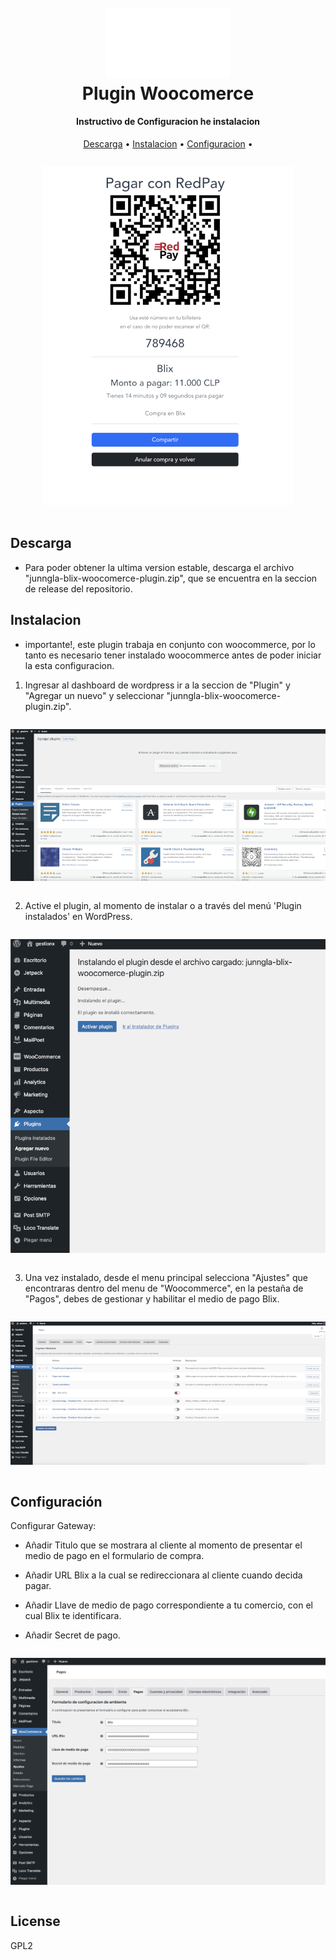 
<h1 align="center">
  <br>
  <img src="blix_logo.png" alt="Markdownify" width="200">
  <br>
  Plugin Woocomerce
  <br>
</h1>

<h4 align="center">Instructivo de Configuracion he instalacion</h4>

<p align="center">
  <a href="#Descarga">Descarga</a> •
  <a href="#Descarga">Instalacion</a> •
  <a href="#Configuración">Configuracion</a> •
</p>

<div style="display: flex;align-content: center;justify-content: center">

![screenshot](./screenshot/qr-blix.png)
</div>

## Descarga

* Para poder obtener la ultima version estable, descarga el archivo "junngla-blix-woocomerce-plugin.zip", que se encuentra en la seccion de release del repositorio.

## Instalacion

* importante!, este plugin trabaja en conjunto con woocommerce, por lo tanto es necesario tener instalado woocommerce antes de poder iniciar la esta configuracion.

1. Ingresar al dashboard de wordpress ir a la seccion de "Plugin" y "Agregar un nuevo" y seleccionar "junngla-blix-woocomerce-plugin.zip".

<div style="display: flex;align-content: center;justify-content: center">

![screenshot](./screenshot/wordpress-step-1.png)
</div>

2. Active el plugin, al momento de instalar o a través del menú 'Plugin instalados' en WordPress.

<div style="display: flex;align-content: center;justify-content: center">

![screenshot](./screenshot/wordpress-step-2.png)
</div>

3. Una vez instalado, desde el menu principal selecciona "Ajustes" que encontraras dentro del menu de "Woocommerce", en la pestaña de "Pagos", debes de gestionar y habilitar el medio de pago Blix.

<div style="display: flex;align-content: center;justify-content: center">

![screenshot](./screenshot/wordpress-step-3.png)
</div>


## Configuración

Configurar Gateway:

* Añadir Titulo que se mostrara al cliente al momento de presentar el medio de pago en el formulario de compra.

* Añadir URL Blix a la cual se redireccionara al cliente cuando decida pagar.

* Añadir Llave de medio de pago correspondiente a tu comercio, con el cual Blix te identificara.

* Añadir Secret de pago.

<div style="display: flex;align-content: center;justify-content: center">

![screenshot](./screenshot/wordpress-step-4.png)
</div>


## License

GPL2
